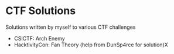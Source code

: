 # CTF Solutions
Solutions written by myself to various CTF challenges
- CSICTF: Arch Enemy 
- HacktivityCon: Fan Theory (help from DunSp4rce for solution)X
